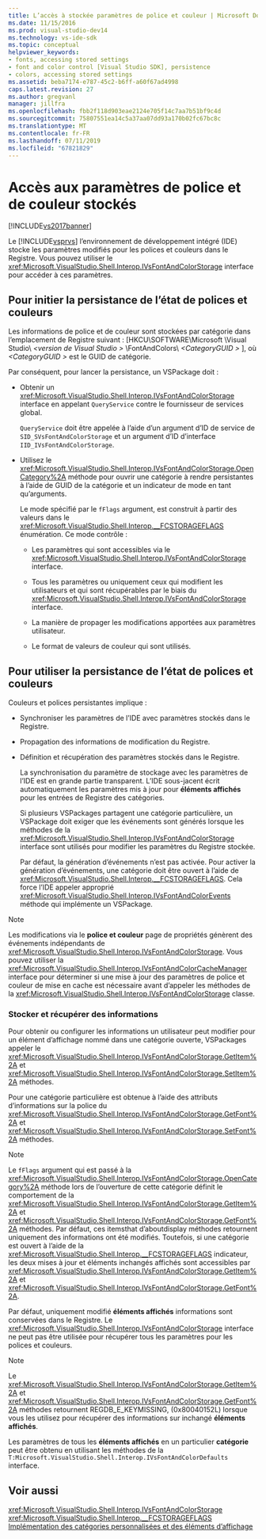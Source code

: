 ```yaml
---
title: L’accès à stockée paramètres de police et couleur | Microsoft Docs
ms.date: 11/15/2016
ms.prod: visual-studio-dev14
ms.technology: vs-ide-sdk
ms.topic: conceptual
helpviewer_keywords:
- fonts, accessing stored settings
- font and color control [Visual Studio SDK], persistence
- colors, accessing stored settings
ms.assetid: beba7174-e787-45c2-b6ff-a60f67ad4998
caps.latest.revision: 27
ms.author: gregvanl
manager: jillfra
ms.openlocfilehash: fbb2f118d903eae2124e705f14c7aa7b51bf9c4d
ms.sourcegitcommit: 75807551ea14c5a37aa07dd93a170b02fc67bc8c
ms.translationtype: MT
ms.contentlocale: fr-FR
ms.lasthandoff: 07/11/2019
ms.locfileid: "67821829"
---
```

# <a name="accessing-stored-font-and-color-settings"></a>Accès aux paramètres de police et de couleur stockés
[!INCLUDE[vs2017banner](../includes/vs2017banner.md)]

Le [!INCLUDE[vsprvs](../includes/vsprvs-md.md)] l’environnement de développement intégré (IDE) stocke les paramètres modifiés pour les polices et couleurs dans le Registre. Vous pouvez utiliser le <xref:Microsoft.VisualStudio.Shell.Interop.IVsFontAndColorStorage> interface pour accéder à ces paramètres.  
  
## <a name="to-initiate-state-persistence-of-fonts-and-colors"></a>Pour initier la persistance de l’état de polices et couleurs  
 Les informations de police et de couleur sont stockées par catégorie dans l’emplacement de Registre suivant : [HKCU\SOFTWARE\Microsoft \Visual Studio\\ *\<version de Visual Studio >* \FontAndColors\\  *\<CategoryGUID >* ], où  *\<CategoryGUID >* est le GUID de catégorie.  
  
 Par conséquent, pour lancer la persistance, un VSPackage doit :  
  
- Obtenir un <xref:Microsoft.VisualStudio.Shell.Interop.IVsFontAndColorStorage> interface en appelant `QueryService` contre le fournisseur de services global.  
  
     `QueryService` doit être appelée à l’aide d’un argument d’ID de service de `SID_SVsFontAndColorStorage` et un argument d’ID d’interface `IID_IVsFontAndColorStorage`.  
  
- Utilisez le <xref:Microsoft.VisualStudio.Shell.Interop.IVsFontAndColorStorage.OpenCategory%2A> méthode pour ouvrir une catégorie à rendre persistantes à l’aide de GUID de la catégorie et un indicateur de mode en tant qu’arguments.  
  
  Le mode spécifié par le `fFlags` argument, est construit à partir des valeurs dans le <xref:Microsoft.VisualStudio.Shell.Interop.__FCSTORAGEFLAGS> énumération. Ce mode contrôle :  

  - Les paramètres qui sont accessibles via le <xref:Microsoft.VisualStudio.Shell.Interop.IVsFontAndColorStorage> interface.  

  - Tous les paramètres ou uniquement ceux qui modifient les utilisateurs et qui sont récupérables par le biais du <xref:Microsoft.VisualStudio.Shell.Interop.IVsFontAndColorStorage> interface.  

  - La manière de propager les modifications apportées aux paramètres utilisateur.  

  - Le format de valeurs de couleur qui sont utilisés.  

## <a name="to-use-state-persistence-of-fonts-and-colors"></a>Pour utiliser la persistance de l’état de polices et couleurs  
 Couleurs et polices persistantes implique :  
  
- Synchroniser les paramètres de l’IDE avec paramètres stockés dans le Registre.  
  
- Propagation des informations de modification du Registre.  
  
- Définition et récupération des paramètres stockés dans le Registre.  
  
  La synchronisation du paramètre de stockage avec les paramètres de l’IDE est en grande partie transparent. L’IDE sous-jacent écrit automatiquement les paramètres mis à jour pour **éléments affichés** pour les entrées de Registre des catégories.  
  
  Si plusieurs VSPackages partagent une catégorie particulière, un VSPackage doit exiger que les événements sont générés lorsque les méthodes de la <xref:Microsoft.VisualStudio.Shell.Interop.IVsFontAndColorStorage> interface sont utilisés pour modifier les paramètres du Registre stockée.  
  
  Par défaut, la génération d’événements n’est pas activée. Pour activer la génération d’événements, une catégorie doit être ouvert à l’aide de <xref:Microsoft.VisualStudio.Shell.Interop.__FCSTORAGEFLAGS>. Cela force l’IDE appeler approprié <xref:Microsoft.VisualStudio.Shell.Interop.IVsFontAndColorEvents> méthode qui implémente un VSPackage.  
  
> [!NOTE]
> Les modifications via le **police et couleur** page de propriétés génèrent des événements indépendants de <xref:Microsoft.VisualStudio.Shell.Interop.IVsFontAndColorStorage>. Vous pouvez utiliser la <xref:Microsoft.VisualStudio.Shell.Interop.IVsFontAndColorCacheManager> interface pour déterminer si une mise à jour des paramètres de police et couleur de mise en cache est nécessaire avant d’appeler les méthodes de la <xref:Microsoft.VisualStudio.Shell.Interop.IVsFontAndColorStorage> classe.  
  
### <a name="storing-and-retrieving-information"></a>Stocker et récupérer des informations  
 Pour obtenir ou configurer les informations un utilisateur peut modifier pour un élément d’affichage nommé dans une catégorie ouverte, VSPackages appeler le <xref:Microsoft.VisualStudio.Shell.Interop.IVsFontAndColorStorage.GetItem%2A> et <xref:Microsoft.VisualStudio.Shell.Interop.IVsFontAndColorStorage.SetItem%2A> méthodes.  
  
 Pour une catégorie particulière est obtenue à l’aide des attributs d’informations sur la police du <xref:Microsoft.VisualStudio.Shell.Interop.IVsFontAndColorStorage.GetFont%2A> et <xref:Microsoft.VisualStudio.Shell.Interop.IVsFontAndColorStorage.SetFont%2A> méthodes.  
  
> [!NOTE]
> Le `fFlags` argument qui est passé à la <xref:Microsoft.VisualStudio.Shell.Interop.IVsFontAndColorStorage.OpenCategory%2A> méthode lors de l’ouverture de cette catégorie définit le comportement de la <xref:Microsoft.VisualStudio.Shell.Interop.IVsFontAndColorStorage.GetItem%2A> et <xref:Microsoft.VisualStudio.Shell.Interop.IVsFontAndColorStorage.GetFont%2A> méthodes. Par défaut, ces itemsthat d’aboutdisplay méthodes retournent uniquement des informations ont été modifiés. Toutefois, si une catégorie est ouvert à l’aide de la <xref:Microsoft.VisualStudio.Shell.Interop.__FCSTORAGEFLAGS> indicateur, les deux mises à jour et éléments inchangés affichés sont accessibles par <xref:Microsoft.VisualStudio.Shell.Interop.IVsFontAndColorStorage.GetItem%2A> et <xref:Microsoft.VisualStudio.Shell.Interop.IVsFontAndColorStorage.GetFont%2A>.  
  
 Par défaut, uniquement modifié **éléments affichés** informations sont conservées dans le Registre. Le <xref:Microsoft.VisualStudio.Shell.Interop.IVsFontAndColorStorage> interface ne peut pas être utilisée pour récupérer tous les paramètres pour les polices et couleurs.  
  
> [!NOTE]
> Le <xref:Microsoft.VisualStudio.Shell.Interop.IVsFontAndColorStorage.GetItem%2A> et <xref:Microsoft.VisualStudio.Shell.Interop.IVsFontAndColorStorage.GetFont%2A> méthodes retournent REGDB_E_KEYMISSING, (0x80040152L) lorsque vous les utilisez pour récupérer des informations sur inchangé **éléments affichés**.  
  
 Les paramètres de tous les **éléments affichés** en un particulier **catégorie** peut être obtenu en utilisant les méthodes de la `T:Microsoft.VisualStudio.Shell.Interop.IVsFontAndColorDefaults` interface.  
  
## <a name="see-also"></a>Voir aussi  
 <xref:Microsoft.VisualStudio.Shell.Interop.IVsFontAndColorStorage>   
 <xref:Microsoft.VisualStudio.Shell.Interop.__FCSTORAGEFLAGS>   
 [Implémentation des catégories personnalisées et des éléments d’affichage](../extensibility/implementing-custom-categories-and-display-items.md)
